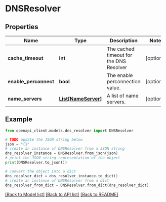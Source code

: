 # DNSResolver


## Properties

Name | Type | Description | Notes
------------ | ------------- | ------------- | -------------
**cache_timeout** | **int** | The cached timeout for the DNS Resolver | [optional] 
**enable_perconnect** | **bool** | The enable perconnection value. | [optional] 
**name_servers** | [**List[NameServer]**](NameServer.md) | A list of name servers. | [optional] 

## Example

```python
from openapi_client.models.dns_resolver import DNSResolver

# TODO update the JSON string below
json = "{}"
# create an instance of DNSResolver from a JSON string
dns_resolver_instance = DNSResolver.from_json(json)
# print the JSON string representation of the object
print(DNSResolver.to_json())

# convert the object into a dict
dns_resolver_dict = dns_resolver_instance.to_dict()
# create an instance of DNSResolver from a dict
dns_resolver_from_dict = DNSResolver.from_dict(dns_resolver_dict)
```
[[Back to Model list]](../README.md#documentation-for-models) [[Back to API list]](../README.md#documentation-for-api-endpoints) [[Back to README]](../README.md)


